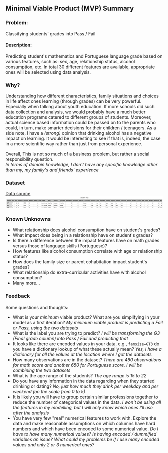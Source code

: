 ## Minimal Viable Product (MVP) Summary

### Problem:
Classifying students' grades into Pass / Fail

#### Description:
Predicting student's mathematics and Portuguese language grade based on various features, such as:
sex, age, relationship status, alcohol consumption, etc. In total 30 different features are available, appropriate ones will be selected using data analysis.

### Why?
Understanding how different characteristics, family situations and choices in life affect ones learning (through grades) can be very powerful. Especially when talking about youth education. If more schools did such data collection and analysis, we would probably have a much better education programs catered to different groups of students.
Moreover, actual science based information could be passed on to the parents who could, in turn, make smarter decisions for their children / teenagers.
As a side note, I have a *(strong)* opinion that drinking alcohol has a negative impact on learning. It would be interesting to see if that is, indeed, the case in a more scientific way rather than just from personal experience.

Overall, This is not so much of a business problem, but rather a social responsibility question.  
*In terms of domain knowledge, I don't have any specific knowledge other than my, my family's and friends' experience*

### Dataset

[Data source](http://archive.ics.uci.edu/ml/datasets/Student+Performance#)
![What a Fail!](Student_Grades_dataset.png)

### Known Unknowns

* What relationship does alcohol consumption have on student's grades?
* What impact does being in a relationship have on student's grades?
* Is there a difference between the impact features have on math grades versus those of language skills (Portuguese)?
* How features like alcohol consumption correlate with age or relationship status?
* How does the family size or parent cohabitation impact student's grades?
* What relationship do extra-curricular activities have with alcohol consumption?
* Many more...

### Feedback
Some questions and thoughts:
- What is your *minimum* viable product? What are you simplifying in your model as a first iteration?
      *My minimum viable product is predicting a Fail or Pass, using the two datasets*
- What is the label you are trying to predict?
      *I will be transforming the G3 (Final grade column) into Pass / Fail and predicting that*
- It looks like there are encoded values in your data, e.g., `famsize=GT3` do you have a dictionary lookup of what these actually mean?
      *Yes, I have a dictionary for all the values at the location where I got the datasets*
- How many observations are in the dataset?
      *There are 460 observations for math score and another 650 for Portuguese score. I will be combining the two datasets*
- What is the age range of the students?
      *The age range is 15 to 22*
- Do you have any information in the data regarding when they started drinking or dating?
      *No, just how much they drink per weekday and per weekend (on the scale from 0 to 5)*
- It is likely you will have to group certain similar professions together to reduce the number of categorical values in the data.
      *I won't be using all the features in my modelling, but I will only know which ones I'll use after the analysis*
- You have very few "real" numerical features to work with. Explore the data and make reasonable assumptions on which columns have hard numbers and which have been encoded to some numerical value.
      *Do I have to have many numerical values? Is having encoded / dummified variables an issue? What could my problems be if I use many encoded values and only 2 or 3 numerical ones?*
